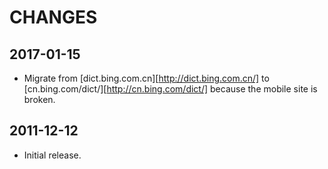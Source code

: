CHANGES
=======

## 2017-01-15

* Migrate from [dict.bing.com.cn][http://dict.bing.com.cn/] to [cn.bing.com/dict/][http://cn.bing.com/dict/] because the mobile site is broken.

## 2011-12-12

* Initial release.
